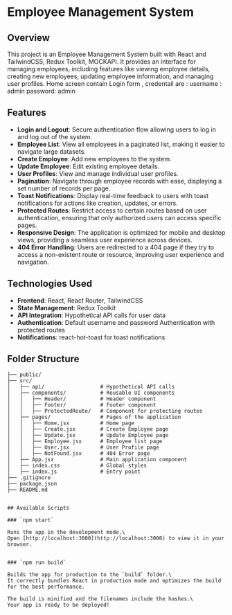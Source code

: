# Employee Management System

## Overview

This project is an Employee Management System built with React and TailwindCSS, Redux Toolkit, MOCKAPI. It provides an interface for managing employees, including features like viewing employee details, creating new employees, updating employee information, and managing user profiles.
Home screen contain Login form , credentail are :
username : admin
password: admin

## Features

- **Login and Logout**: Secure authentication flow allowing users to log in and log out of the system.
- **Employee List**: View all employees in a paginated list, making it easier to navigate large datasets.
- **Create Employee**: Add new employees to the system.
- **Update Employee**: Edit existing employee details.
- **User Profiles**: View and manage individual user profiles.
- **Pagination**: Navigate through employee records with ease, displaying a set number of records per page.
- **Toast Notifications**: Display real-time feedback to users with toast notifications for actions like creation, updates, or errors.
- **Protected Routes**: Restrict access to certain routes based on user authentication, ensuring that only authorized users can access specific pages.
- **Responsive Design**: The application is optimized for mobile and desktop views, providing a seamless user experience across devices.
- **404 Error Handling**: Users are redirected to a 404 page if they try to access a non-existent route or resource, improving user experience and navigation.

## Technologies Used

- **Frontend**: React, React Router, TailwindCSS
- **State Management**: Redux Toolkit
- **API Integration**: Hypothetical API calls for user data
- **Authentication**: Default username and password Authentication with protected routes
- **Notifications**: react-hot-toast for toast notifications

## Folder Structure

```plaintext
├── public/
├── src/
│   ├── api/                  # Hypothetical API calls
│   ├── components/           # Reusable UI components
│   │   ├── Header/           # Header component
│   │   ├── Footer/           # Footer component
│   │   ├── ProtectedRoute/   # Component for protecting routes
│   ├── pages/                # Pages of the application
│   │   ├── Home.jsx          # Home page
│   │   ├── Create.jsx        # Create Employee page
│   │   ├── Update.jsx        # Update Employee page
│   │   ├── Employee.jsx      # Employee list page
│   │   ├── User.jsx          # User Profile page
│   │   ├── NotFound.jsx      # 404 Error page
│   ├── App.jsx               # Main application component
│   ├── index.css             # Global styles
│   ├── index.js              # Entry point
├── .gitignore
├── package.json
├── README.md


## Available Scripts

### `npm start`

Runs the app in the development mode.\
Open [http://localhost:3000](http://localhost:3000) to view it in your browser.


### `npm run build`

Builds the app for production to the `build` folder.\
It correctly bundles React in production mode and optimizes the build for the best performance.

The build is minified and the filenames include the hashes.\
Your app is ready to be deployed!


```
